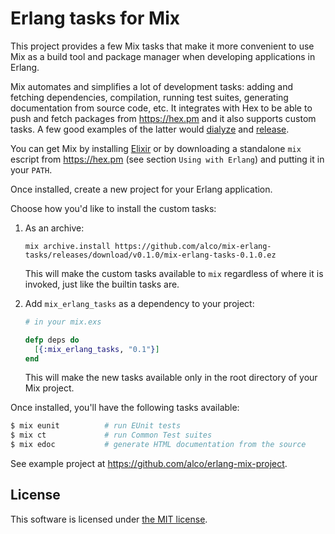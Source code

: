 Erlang tasks for Mix
====================

This project provides a few Mix tasks that make it more convenient to use Mix as a build tool and
package manager when developing applications in Erlang.

Mix automates and simplifies a lot of development tasks: adding and fetching dependencies,
compilation, running test suites, generating documentation from source code, etc. It integrates with
Hex to be able to push and fetch packages from https://hex.pm and it also supports custom tasks. A
few good examples of the latter would [dialyze](http://github.com/fishcakez/dialyze) and
[release](https://github.com/bitwalker/exrm).

You can get Mix by installing [Elixir](http://elixir-lang.org) or by downloading a standalone `mix`
escript from https://hex.pm (see section `Using with Erlang`) and putting it in your `PATH`.

Once installed, create a new project for your Erlang application.

Choose how you'd like to install the custom tasks:

  1. As an archive:

     ```
     mix archive.install https://github.com/alco/mix-erlang-tasks/releases/download/v0.1.0/mix-erlang-tasks-0.1.0.ez
     ```

     This will make the custom tasks available to `mix` regardless of where it is invoked, just like
     the builtin tasks are.

  2. Add `mix_erlang_tasks` as a dependency to your project:

     ```elixir
     # in your mix.exs

     defp deps do
       [{:mix_erlang_tasks, "0.1"}]
     end
     ```

     This will make the new tasks available only in the root directory of your Mix project.

Once installed, you'll have the following tasks available:

```sh
$ mix eunit          # run EUnit tests
$ mix ct             # run Common Test suites
$ mix edoc           # generate HTML documentation from the source
```

See example project at https://github.com/alco/erlang-mix-project.

## License

This software is licensed under [the MIT license](LICENSE).
